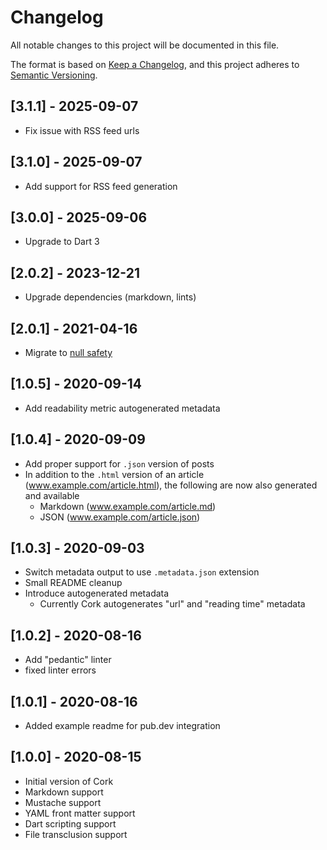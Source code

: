# Changelog
All notable changes to this project will be documented in this file.

The format is based on [Keep a Changelog](https://keepachangelog.com/en/1.0.0/),
and this project adheres to [Semantic Versioning](https://semver.org/spec/v2.0.0.html).

## [3.1.1] - 2025-09-07
- Fix issue with RSS feed urls

## [3.1.0] - 2025-09-07
- Add support for RSS feed generation

## [3.0.0] - 2025-09-06
- Upgrade to Dart 3

## [2.0.2] - 2023-12-21
- Upgrade dependencies (markdown, lints)

## [2.0.1] - 2021-04-16
- Migrate to [null safety](https://dart.dev/null-safety)

## [1.0.5] - 2020-09-14
- Add readability metric autogenerated metadata

## [1.0.4] - 2020-09-09
- Add proper support for `.json` version of posts
- In addition to the `.html` version of an article (www.example.com/article.html), the following are now also generated and available
  - Markdown (www.example.com/article.md)
  - JSON (www.example.com/article.json)

## [1.0.3] - 2020-09-03
- Switch metadata output to use `.metadata.json` extension
- Small README cleanup
- Introduce autogenerated metadata
  - Currently Cork autogenerates "url" and "reading time" metadata

## [1.0.2] - 2020-08-16
- Add "pedantic" linter
- fixed linter errors

## [1.0.1] - 2020-08-16
- Added example readme for pub.dev integration

## [1.0.0] - 2020-08-15
- Initial version of Cork
- Markdown support
- Mustache support
- YAML front matter support
- Dart scripting support
- File transclusion support
